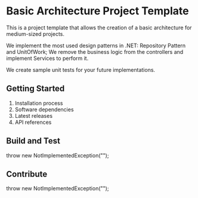# Basic Architecture Project Template

This is a project template that allows the creation of a basic architecture for medium-sized projects.

We implement the most used design patterns in .NET: Repository Pattern and UnitOfWork; We remove the business logic from the controllers and implement Services to perform it.

We create sample unit tests for your future implementations.

## Getting Started

1.	Installation process
2.	Software dependencies
3.	Latest releases
4.	API references

## Build and Test

throw new NotImplementedException("");

## Contribute

throw new NotImplementedException("");